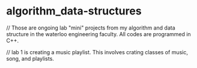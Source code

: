 # algorithm_data-structures

// Those are ongoing lab "mini" projects from my algorithm and data structure in the waterloo engineering faculty. All codes are programmed in C++. 

// lab 1 is creating a music playlist. This involves crating classes of music, song, and playlists. 
